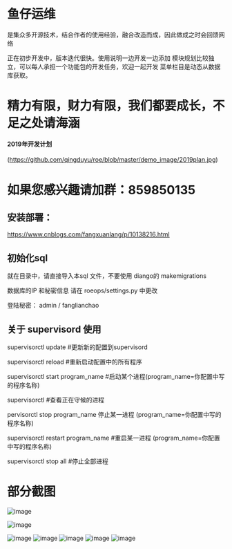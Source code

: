 # 鱼仔运维
是集众多开源技术，结合作者的使用经验，融合改造而成，因此做成之时会回馈网络

正在初步开发中，版本迭代很快。使用说明一边开发一边添加
模块规划比较独立，可以每人承担一个功能包的开发任务，欢迎一起开发
菜单栏目是动态从数据库获取。


# 精力有限，财力有限，我们都要成长，不足之处请海涵


#### 2019年开发计划
(https://github.com/qingduyu/roe/blob/master/demo_image/2019plan.jpg)

# 如果您感兴趣请加群：859850135
## 安装部署：
https://www.cnblogs.com/fangxuanlang/p/10138216.html

## 初始化sql 
就在目录中，请直接导入本sql 文件，不要使用 diango的 makemigrations

数据库的IP 和秘密信息 请在 roeops/settings.py  中更改

登陆秘密： admin / fanglianchao



## 关于 supervisord 使用

supervisorctl update #更新新的配置到supervisord

supervisorctl reload #重新启动配置中的所有程序

supervisorctl start program_name #启动某个进程(program_name=你配置中写的程序名称)

supervisorctl #查看正在守候的进程

pervisorctl stop program_name 停止某一进程 (program_name=你配置中写的程序名称)

supervisorctl restart program_name #重启某一进程 (program_name=你配置中写的程序名称)

supervisorctl stop all #停止全部进程

# 部分截图

![image](https://github.com/qingduyu/roe/blob/master/demo_image/login3.gif)


![image](https://github.com/qingduyu/roe/blob/master/demo_image/demo1.jpg)

![image](https://github.com/qingduyu/roe/blob/master/demo_image/demo2.jpg)
![image](https://github.com/qingduyu/roe/blob/master/demo_image/demo3.jpg)
![image](https://github.com/qingduyu/roe/blob/master/demo_image/demo4.png)
![image](https://github.com/qingduyu/roe/blob/master/demo_image/demo5.jpg)
![image](https://github.com/qingduyu/roe/blob/master/demo_image/sql命令.jpg)